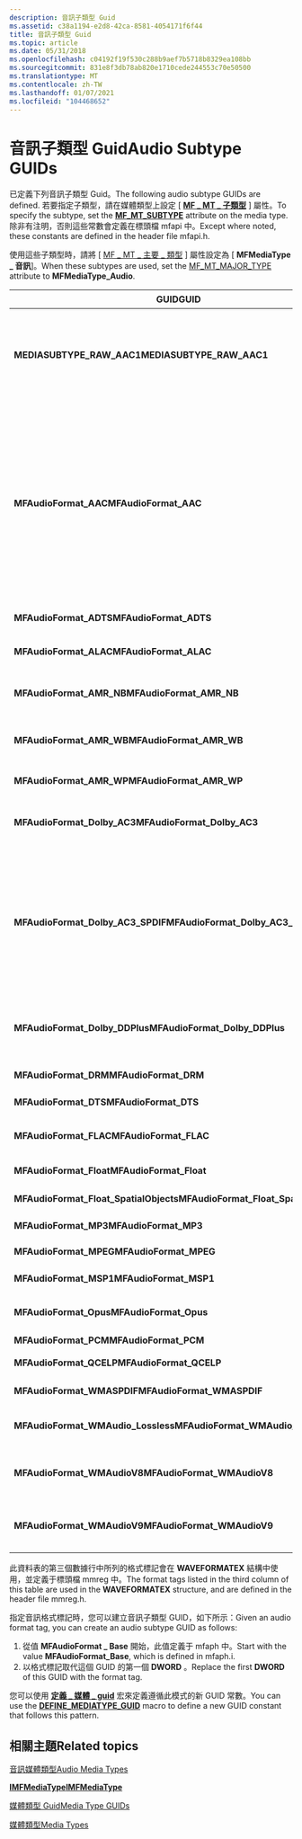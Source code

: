 ```yaml
---
description: 音訊子類型 Guid
ms.assetid: c38a1194-e2d8-42ca-8581-4054171f6f44
title: 音訊子類型 Guid
ms.topic: article
ms.date: 05/31/2018
ms.openlocfilehash: c04192f19f530c288b9aef7b5718b8329ea108bb
ms.sourcegitcommit: 831e8f3db78ab820e1710cede244553c70e50500
ms.translationtype: MT
ms.contentlocale: zh-TW
ms.lasthandoff: 01/07/2021
ms.locfileid: "104468652"
---
```

# <a name="audio-subtype-guids"></a><span data-ttu-id="d2891-103">音訊子類型 Guid</span><span class="sxs-lookup"><span data-stu-id="d2891-103">Audio Subtype GUIDs</span></span>

<span data-ttu-id="d2891-104">已定義下列音訊子類型 Guid。</span><span class="sxs-lookup"><span data-stu-id="d2891-104">The following audio subtype GUIDs are defined.</span></span> <span data-ttu-id="d2891-105">若要指定子類型，請在媒體類型上設定 [ [**MF \_ MT \_ 子類型**](mf-mt-subtype-attribute.md) ] 屬性。</span><span class="sxs-lookup"><span data-stu-id="d2891-105">To specify the subtype, set the [**MF\_MT\_SUBTYPE**](mf-mt-subtype-attribute.md) attribute on the media type.</span></span> <span data-ttu-id="d2891-106">除非有注明，否則這些常數會定義在標頭檔 mfapi 中。</span><span class="sxs-lookup"><span data-stu-id="d2891-106">Except where noted, these constants are defined in the header file mfapi.h.</span></span>

<span data-ttu-id="d2891-107">使用這些子類型時，請將 [ [MF \_ MT \_ 主要 \_ 類型](mf-mt-major-type-attribute.md) ] 屬性設定為 [ **MFMediaType \_ 音訊**]。</span><span class="sxs-lookup"><span data-stu-id="d2891-107">When these subtypes are used, set the [MF\_MT\_MAJOR\_TYPE](mf-mt-major-type-attribute.md) attribute to **MFMediaType\_Audio**.</span></span>



<table>
<colgroup>
<col style="width: 33%" />
<col style="width: 33%" />
<col style="width: 33%" />
</colgroup>
<thead>
<tr class="header">
<th><span data-ttu-id="d2891-108">GUID</span><span class="sxs-lookup"><span data-stu-id="d2891-108">GUID</span></span></th>
<th><span data-ttu-id="d2891-109">Description</span><span class="sxs-lookup"><span data-stu-id="d2891-109">Description</span></span></th>
<th><span data-ttu-id="d2891-110">格式化標記 (FOURCC) </span><span class="sxs-lookup"><span data-stu-id="d2891-110">Format Tag (FOURCC)</span></span></th>
</tr>
</thead>
<tbody>
<tr class="odd">
<td><span data-ttu-id="d2891-111"><strong>MEDIASUBTYPE_RAW_AAC1</strong></span><span class="sxs-lookup"><span data-stu-id="d2891-111"><strong>MEDIASUBTYPE_RAW_AAC1</strong></span></span></td>
<td><span data-ttu-id="d2891-112">Advanced Audio 編碼 (AAC) 。</span><span class="sxs-lookup"><span data-stu-id="d2891-112">Advanced Audio Coding (AAC).</span></span><br/> <span data-ttu-id="d2891-113">此子類型是用於包含在音訊格式標記等於0x00FF 之 AVI 檔案中的 AAC。</span><span class="sxs-lookup"><span data-stu-id="d2891-113">This subtype is used for AAC contained in an AVI file with an audio format tag equal to 0x00FF.</span></span> <br/> <span data-ttu-id="d2891-114">如需詳細資訊，請參閱 <a href="aac-decoder.md"><strong>AAC 解碼器</strong></a>。</span><span class="sxs-lookup"><span data-stu-id="d2891-114">For more information, see <a href="aac-decoder.md"><strong>AAC Decoder</strong></a>.</span></span><br/> <span data-ttu-id="d2891-115">定義于 wmcodecdsp .h 中</span><span class="sxs-lookup"><span data-stu-id="d2891-115">Defined in wmcodecdsp.h</span></span><br/></td>
<td><span data-ttu-id="d2891-116">WAVE_FORMAT_RAW_AAC1 (0x00FF) </span><span class="sxs-lookup"><span data-stu-id="d2891-116">WAVE_FORMAT_RAW_AAC1 (0x00FF)</span></span></td>
</tr>
<tr class="even">
<td><span data-ttu-id="d2891-117"><strong>MFAudioFormat_AAC</strong></span><span class="sxs-lookup"><span data-stu-id="d2891-117"><strong>MFAudioFormat_AAC</strong></span></span></td>
<td><span data-ttu-id="d2891-118">Advanced Audio 編碼 (AAC) 。</span><span class="sxs-lookup"><span data-stu-id="d2891-118">Advanced Audio Coding (AAC).</span></span><br/>
<blockquote>
[!Note]<br />
<span data-ttu-id="d2891-119">相當於 MEDIASUBTYPE_MPEG_HEAAC，定義于 wmcodecdsp 中。</span><span class="sxs-lookup"><span data-stu-id="d2891-119">Equivalent to MEDIASUBTYPE_MPEG_HEAAC, defined in wmcodecdsp.h.</span></span>
</blockquote>
<br/> <span data-ttu-id="d2891-120">資料流程可以在音訊資料傳輸資料流程中包含原始的 AAC 資料或 AAC 資料 (ADTS) 串流。</span><span class="sxs-lookup"><span data-stu-id="d2891-120">The stream can contain raw AAC data or AAC data in an Audio Data Transport Stream (ADTS) stream.</span></span><br/> <span data-ttu-id="d2891-121">如需詳細資訊，請參閱</span><span class="sxs-lookup"><span data-stu-id="d2891-121">For more information, see:</span></span><br/>
<ul>
<li><span data-ttu-id="d2891-122"><a href="aac-decoder.md"><strong>AAC 解碼器</strong></a></span><span class="sxs-lookup"><span data-stu-id="d2891-122"><a href="aac-decoder.md"><strong>AAC Decoder</strong></a></span></span></li>
<li><span data-ttu-id="d2891-123"><a href="mpeg-4-file-source.md">MPEG-2 檔案來源</a></span><span class="sxs-lookup"><span data-stu-id="d2891-123"><a href="mpeg-4-file-source.md">MPEG-4 File Source</a></span></span></li>
</ul></td>
<td><span data-ttu-id="d2891-124">WAVE_FORMAT_MPEG_HEAAC (0x1610) </span><span class="sxs-lookup"><span data-stu-id="d2891-124">WAVE_FORMAT_MPEG_HEAAC (0x1610)</span></span></td>
</tr>
<tr class="odd">
<td><span data-ttu-id="d2891-125"><strong>MFAudioFormat_ADTS</strong></span><span class="sxs-lookup"><span data-stu-id="d2891-125"><strong>MFAudioFormat_ADTS</strong></span></span></td>
<td><span data-ttu-id="d2891-126">未使用。</span><span class="sxs-lookup"><span data-stu-id="d2891-126">Not used.</span></span></td>
<td><span data-ttu-id="d2891-127">WAVE_FORMAT_MPEG_ADTS_AAC (0x1600) </span><span class="sxs-lookup"><span data-stu-id="d2891-127">WAVE_FORMAT_MPEG_ADTS_AAC (0x1600)</span></span></td>
</tr>
<tr class="even">
<td><span data-ttu-id="d2891-128"><strong>MFAudioFormat_ALAC</strong></span><span class="sxs-lookup"><span data-stu-id="d2891-128"><strong>MFAudioFormat_ALAC</strong></span></span></td>
<td><span data-ttu-id="d2891-129">Apple 無失真音訊編解碼器</span><span class="sxs-lookup"><span data-stu-id="d2891-129">Apple Lossless Audio Codec</span></span><br/> <span data-ttu-id="d2891-130">在 Windows 10 和更新版本中支援。</span><span class="sxs-lookup"><span data-stu-id="d2891-130">Supported in Windows 10 and later.</span></span><br/></td>
<td><span data-ttu-id="d2891-131">WAVE_FORMAT_ALAC (0x6C61) </span><span class="sxs-lookup"><span data-stu-id="d2891-131">WAVE_FORMAT_ALAC (0x6C61)</span></span></td>
</tr>
<tr class="odd">
<td><span data-ttu-id="d2891-132"><strong>MFAudioFormat_AMR_NB</strong></span><span class="sxs-lookup"><span data-stu-id="d2891-132"><strong>MFAudioFormat_AMR_NB</strong></span></span></td>
<td><span data-ttu-id="d2891-133">Adaptative 多速率音訊</span><span class="sxs-lookup"><span data-stu-id="d2891-133">Adaptative Multi-Rate audio</span></span><br/> <span data-ttu-id="d2891-134">在 Windows 8.1 和更新版本中支援。</span><span class="sxs-lookup"><span data-stu-id="d2891-134">Supported in Windows 8.1 and later.</span></span><br/></td>
<td><span data-ttu-id="d2891-135">WAVE_FORMAT_AMR_NB</span><span class="sxs-lookup"><span data-stu-id="d2891-135">WAVE_FORMAT_AMR_NB</span></span></td>
</tr>
<tr class="even">
<td><span data-ttu-id="d2891-136"><strong>MFAudioFormat_AMR_WB</strong></span><span class="sxs-lookup"><span data-stu-id="d2891-136"><strong>MFAudioFormat_AMR_WB</strong></span></span></td>
<td><span data-ttu-id="d2891-137">Adaptative 多比率寬頻音訊</span><span class="sxs-lookup"><span data-stu-id="d2891-137">Adaptative Multi-Rate Wideband audio</span></span><br/> <span data-ttu-id="d2891-138">在 Windows 8.1 和更新版本中支援。</span><span class="sxs-lookup"><span data-stu-id="d2891-138">Supported in Windows 8.1 and later.</span></span><br/></td>
<td><span data-ttu-id="d2891-139">WAVE_FORMAT_AMR_WB</span><span class="sxs-lookup"><span data-stu-id="d2891-139">WAVE_FORMAT_AMR_WB</span></span></td>
</tr>
<tr class="odd">
<td><span data-ttu-id="d2891-140"><strong>MFAudioFormat_AMR_WP</strong></span><span class="sxs-lookup"><span data-stu-id="d2891-140"><strong>MFAudioFormat_AMR_WP</strong></span></span></td>
<td><span data-ttu-id="d2891-141">在 Windows 8.1 和更新版本中支援。</span><span class="sxs-lookup"><span data-stu-id="d2891-141">Supported in Windows 8.1 and later.</span></span><br/></td>
<td><span data-ttu-id="d2891-142">WAVE_FORMAT_AMR_WP</span><span class="sxs-lookup"><span data-stu-id="d2891-142">WAVE_FORMAT_AMR_WP</span></span></td>
</tr>
<tr class="even">
<td><span data-ttu-id="d2891-143"><strong>MFAudioFormat_Dolby_AC3</strong></span><span class="sxs-lookup"><span data-stu-id="d2891-143"><strong>MFAudioFormat_Dolby_AC3</strong></span></span></td>
<td><span data-ttu-id="d2891-144">杜比數位 (AC-3) 。</span><span class="sxs-lookup"><span data-stu-id="d2891-144">Dolby Digital (AC-3).</span></span><br/> <span data-ttu-id="d2891-145">與 <strong>MEDIASUBTYPE_DOLBY_AC3</strong>相同的 GUID 值，其定義于 ksuuids 中。</span><span class="sxs-lookup"><span data-stu-id="d2891-145">Same GUID value as <strong>MEDIASUBTYPE_DOLBY_AC3</strong>, which is defined in ksuuids.h</span></span><br/></td>
<td><span data-ttu-id="d2891-146">無。</span><span class="sxs-lookup"><span data-stu-id="d2891-146">None.</span></span></td>
</tr>
<tr class="odd">
<td><span data-ttu-id="d2891-147"><strong>MFAudioFormat_Dolby_AC3_SPDIF</strong></span><span class="sxs-lookup"><span data-stu-id="d2891-147"><strong>MFAudioFormat_Dolby_AC3_SPDIF</strong></span></span></td>
<td><span data-ttu-id="d2891-148">透過索尼/Philips 數位介面 (S/PDIF) 的杜比 AC-3 音訊。</span><span class="sxs-lookup"><span data-stu-id="d2891-148">Dolby AC-3 audio over Sony/Philips Digital Interface (S/PDIF).</span></span><br/> <span data-ttu-id="d2891-149">這個 GUID 值與下列子類型相同：</span><span class="sxs-lookup"><span data-stu-id="d2891-149">This GUID value is identical to the following subtypes:</span></span><br/>
<ul>
<li><span data-ttu-id="d2891-150"><strong>KSDATAFORMAT_SUBTYPE_IEC61937_DOLBY_DIGITAL</strong>，定義于 ksmedia 中。</span><span class="sxs-lookup"><span data-stu-id="d2891-150"><strong>KSDATAFORMAT_SUBTYPE_IEC61937_DOLBY_DIGITAL</strong>, defined in ksmedia.h.</span></span></li>
<li><span data-ttu-id="d2891-151"><strong>MEDIASUBTYPE_DOLBY_AC3_SPDIF</strong>，定義于 uuid. h 中。</span><span class="sxs-lookup"><span data-stu-id="d2891-151"><strong>MEDIASUBTYPE_DOLBY_AC3_SPDIF</strong>, defined in uuids.h.</span></span></li>
</ul></td>
<td><span data-ttu-id="d2891-152">WAVE_FORMAT_DOLBY_AC3_SPDIF (0x0092) </span><span class="sxs-lookup"><span data-stu-id="d2891-152">WAVE_FORMAT_DOLBY_AC3_SPDIF (0x0092)</span></span></td>
</tr>
<tr class="even">
<td><span data-ttu-id="d2891-153"><strong>MFAudioFormat_Dolby_DDPlus</strong></span><span class="sxs-lookup"><span data-stu-id="d2891-153"><strong>MFAudioFormat_Dolby_DDPlus</strong></span></span></td>
<td><span data-ttu-id="d2891-154">杜比數位 Plus。</span><span class="sxs-lookup"><span data-stu-id="d2891-154">Dolby Digital Plus.</span></span><br/> <span data-ttu-id="d2891-155">與 <strong>MEDIASUBTYPE_DOLBY_DDPLUS</strong>相同的 GUID 值，其定義于 wmcodecdsp 中。</span><span class="sxs-lookup"><span data-stu-id="d2891-155">Same GUID value as <strong>MEDIASUBTYPE_DOLBY_DDPLUS</strong>, which is defined in wmcodecdsp.h.</span></span><br/></td>
<td><span data-ttu-id="d2891-156">無</span><span class="sxs-lookup"><span data-stu-id="d2891-156">None</span></span></td>
</tr>
<tr class="odd">
<td><span data-ttu-id="d2891-157"><strong>MFAudioFormat_DRM</strong></span><span class="sxs-lookup"><span data-stu-id="d2891-157"><strong>MFAudioFormat_DRM</strong></span></span></td>
<td><span data-ttu-id="d2891-158">搭配安全音訊路徑使用的加密音訊資料。</span><span class="sxs-lookup"><span data-stu-id="d2891-158">Encrypted audio data used with secure audio path.</span></span></td>
<td><span data-ttu-id="d2891-159">WAVE_FORMAT_DRM (0x0009) </span><span class="sxs-lookup"><span data-stu-id="d2891-159">WAVE_FORMAT_DRM (0x0009)</span></span></td>
</tr>
<tr class="even">
<td><span data-ttu-id="d2891-160"><strong>MFAudioFormat_DTS</strong></span><span class="sxs-lookup"><span data-stu-id="d2891-160"><strong>MFAudioFormat_DTS</strong></span></span></td>
<td><span data-ttu-id="d2891-161">數位劇院系統 (DTS) 音訊。</span><span class="sxs-lookup"><span data-stu-id="d2891-161">Digital Theater Systems (DTS) audio.</span></span></td>
<td><span data-ttu-id="d2891-162">WAVE_FORMAT_DTS (0x0008) </span><span class="sxs-lookup"><span data-stu-id="d2891-162">WAVE_FORMAT_DTS (0x0008)</span></span></td>
</tr>
<tr class="odd">
<td><span data-ttu-id="d2891-163"><strong>MFAudioFormat_FLAC</strong></span><span class="sxs-lookup"><span data-stu-id="d2891-163"><strong>MFAudioFormat_FLAC</strong></span></span></td>
<td><span data-ttu-id="d2891-164">免費的無失真音訊編解碼器</span><span class="sxs-lookup"><span data-stu-id="d2891-164">Free Lossless Audio Codec</span></span><br/> <span data-ttu-id="d2891-165">在 Windows 10 和更新版本中支援。</span><span class="sxs-lookup"><span data-stu-id="d2891-165">Supported in Windows 10 and later.</span></span><br/></td>
<td><span data-ttu-id="d2891-166">WAVE_FORMAT_FLAC (0xF1AC) </span><span class="sxs-lookup"><span data-stu-id="d2891-166">WAVE_FORMAT_FLAC (0xF1AC)</span></span></td>
</tr>
<tr class="even">
<td><span data-ttu-id="d2891-167"><strong>MFAudioFormat_Float</strong></span><span class="sxs-lookup"><span data-stu-id="d2891-167"><strong>MFAudioFormat_Float</strong></span></span></td>
<td><span data-ttu-id="d2891-168">未壓縮的 IEEE 浮點音訊。</span><span class="sxs-lookup"><span data-stu-id="d2891-168">Uncompressed IEEE floating-point audio.</span></span></td>
<td><span data-ttu-id="d2891-169">WAVE_FORMAT_IEEE_FLOAT (0x0003) </span><span class="sxs-lookup"><span data-stu-id="d2891-169">WAVE_FORMAT_IEEE_FLOAT (0x0003)</span></span></td>
</tr>
<tr class="odd">
<td><span data-ttu-id="d2891-170"><strong>MFAudioFormat_Float_SpatialObjects</strong></span><span class="sxs-lookup"><span data-stu-id="d2891-170"><strong>MFAudioFormat_Float_SpatialObjects</strong></span></span></td>
<td><span data-ttu-id="d2891-171">未壓縮的 IEEE 浮點音訊。</span><span class="sxs-lookup"><span data-stu-id="d2891-171">Uncompressed IEEE floating-point audio.</span></span></td>
<td><span data-ttu-id="d2891-172">無</span><span class="sxs-lookup"><span data-stu-id="d2891-172">None</span></span></td>
</tr>
<tr class="even">
<td><span data-ttu-id="d2891-173"><strong>MFAudioFormat_MP3</strong></span><span class="sxs-lookup"><span data-stu-id="d2891-173"><strong>MFAudioFormat_MP3</strong></span></span></td>
<td><span data-ttu-id="d2891-174">MPEG 音訊第3層 (MP3) 。</span><span class="sxs-lookup"><span data-stu-id="d2891-174">MPEG Audio Layer-3 (MP3).</span></span></td>
<td><span data-ttu-id="d2891-175">WAVE_FORMAT_MPEGLAYER3 (0x0055) </span><span class="sxs-lookup"><span data-stu-id="d2891-175">WAVE_FORMAT_MPEGLAYER3 (0x0055)</span></span></td>
</tr>
<tr class="odd">
<td><span data-ttu-id="d2891-176"><strong>MFAudioFormat_MPEG</strong></span><span class="sxs-lookup"><span data-stu-id="d2891-176"><strong>MFAudioFormat_MPEG</strong></span></span></td>
<td><span data-ttu-id="d2891-177">MPEG-2 音訊承載。</span><span class="sxs-lookup"><span data-stu-id="d2891-177">MPEG-1 audio payload.</span></span></td>
<td><span data-ttu-id="d2891-178">WAVE_FORMAT_MPEG (0x0050) </span><span class="sxs-lookup"><span data-stu-id="d2891-178">WAVE_FORMAT_MPEG (0x0050)</span></span></td>
</tr>
<tr class="even">
<td><span data-ttu-id="d2891-179"><strong>MFAudioFormat_MSP1</strong></span><span class="sxs-lookup"><span data-stu-id="d2891-179"><strong>MFAudioFormat_MSP1</strong></span></span></td>
<td><span data-ttu-id="d2891-180">Windows Media 音訊9語音編解碼器。</span><span class="sxs-lookup"><span data-stu-id="d2891-180">Windows Media Audio 9 Voice codec.</span></span></td>
<td><span data-ttu-id="d2891-181">WAVE_FORMAT_WMAVOICE9 (0x000A) </span><span class="sxs-lookup"><span data-stu-id="d2891-181">WAVE_FORMAT_WMAVOICE9 (0x000A)</span></span></td>
</tr>
<tr class="odd">
<td><span data-ttu-id="d2891-182"><strong>MFAudioFormat_Opus</strong></span><span class="sxs-lookup"><span data-stu-id="d2891-182"><strong>MFAudioFormat_Opus</strong></span></span></td>
<td><span data-ttu-id="d2891-183">Opus</span><span class="sxs-lookup"><span data-stu-id="d2891-183">Opus</span></span><br/> <span data-ttu-id="d2891-184">在 Windows 10 和更新版本中支援。</span><span class="sxs-lookup"><span data-stu-id="d2891-184">Supported in Windows 10 and later.</span></span><br/></td>
<td><span data-ttu-id="d2891-185">WAVE_FORMAT_OPUS (0x704F) </span><span class="sxs-lookup"><span data-stu-id="d2891-185">WAVE_FORMAT_OPUS (0x704F)</span></span></td>
</tr>
<tr class="even">
<td><span data-ttu-id="d2891-186"><strong>MFAudioFormat_PCM</strong></span><span class="sxs-lookup"><span data-stu-id="d2891-186"><strong>MFAudioFormat_PCM</strong></span></span></td>
<td><span data-ttu-id="d2891-187">未壓縮的 PCM 音訊。</span><span class="sxs-lookup"><span data-stu-id="d2891-187">Uncompressed PCM audio.</span></span></td>
<td><span data-ttu-id="d2891-188">WAVE_FORMAT_PCM (1) </span><span class="sxs-lookup"><span data-stu-id="d2891-188">WAVE_FORMAT_PCM (1)</span></span></td>
</tr>
<tr class="odd">
<td><span data-ttu-id="d2891-189"><strong>MFAudioFormat_QCELP</strong></span><span class="sxs-lookup"><span data-stu-id="d2891-189"><strong>MFAudioFormat_QCELP</strong></span></span></td>
<td><span data-ttu-id="d2891-190">QCELP (的 Qualcomm 程式碼興奮線性預測) 音訊。</span><span class="sxs-lookup"><span data-stu-id="d2891-190">QCELP (Qualcomm Code Excited Linear Prediction) audio.</span></span></td>
<td><span data-ttu-id="d2891-191">無</span><span class="sxs-lookup"><span data-stu-id="d2891-191">None</span></span></td>
</tr>
<tr class="even">
<td><span data-ttu-id="d2891-192"><strong>MFAudioFormat_WMASPDIF</strong></span><span class="sxs-lookup"><span data-stu-id="d2891-192"><strong>MFAudioFormat_WMASPDIF</strong></span></span></td>
<td><span data-ttu-id="d2891-193">S/PDIF Windows Media 音訊 9 Professional 編解碼器。</span><span class="sxs-lookup"><span data-stu-id="d2891-193">Windows Media Audio 9 Professional codec over S/PDIF.</span></span></td>
<td><span data-ttu-id="d2891-194">WAVE_FORMAT_WMASPDIF (0x0164) </span><span class="sxs-lookup"><span data-stu-id="d2891-194">WAVE_FORMAT_WMASPDIF (0x0164)</span></span></td>
</tr>
<tr class="odd">
<td><span data-ttu-id="d2891-195"><strong>MFAudioFormat_WMAudio_Lossless</strong></span><span class="sxs-lookup"><span data-stu-id="d2891-195"><strong>MFAudioFormat_WMAudio_Lossless</strong></span></span></td>
<td><span data-ttu-id="d2891-196">Windows Media 音訊9無失真編解碼器或 Windows Media 音訊9.1 編解碼器。</span><span class="sxs-lookup"><span data-stu-id="d2891-196">Windows Media Audio 9 Lossless codec or Windows Media Audio 9.1 codec.</span></span></td>
<td><span data-ttu-id="d2891-197">WAVE_FORMAT_WMAUDIO_LOSSLESS (0x0163) </span><span class="sxs-lookup"><span data-stu-id="d2891-197">WAVE_FORMAT_WMAUDIO_LOSSLESS (0x0163)</span></span></td>
</tr>
<tr class="even">
<td><span data-ttu-id="d2891-198"><strong>MFAudioFormat_WMAudioV8</strong></span><span class="sxs-lookup"><span data-stu-id="d2891-198"><strong>MFAudioFormat_WMAudioV8</strong></span></span></td>
<td><span data-ttu-id="d2891-199">Windows Media 音訊8編解碼器、Windows Media 音訊9編解碼器或 Windows Media 音訊9.1 編解碼器。</span><span class="sxs-lookup"><span data-stu-id="d2891-199">Windows Media Audio 8 codec, Windows Media Audio 9 codec, or Windows Media Audio 9.1 codec.</span></span></td>
<td><span data-ttu-id="d2891-200">WAVE_FORMAT_WMAUDIO2 (0x0161) </span><span class="sxs-lookup"><span data-stu-id="d2891-200">WAVE_FORMAT_WMAUDIO2 (0x0161)</span></span></td>
</tr>
<tr class="odd">
<td><span data-ttu-id="d2891-201"><strong>MFAudioFormat_WMAudioV9</strong></span><span class="sxs-lookup"><span data-stu-id="d2891-201"><strong>MFAudioFormat_WMAudioV9</strong></span></span></td>
<td><span data-ttu-id="d2891-202">Windows Media 音訊 9 Professional 編解碼器或 Windows Media 音訊 9.1 Professional 編解碼器。</span><span class="sxs-lookup"><span data-stu-id="d2891-202">Windows Media Audio 9 Professional codec or Windows Media Audio 9.1 Professional codec.</span></span></td>
<td><span data-ttu-id="d2891-203">WAVE_FORMAT_WMAUDIO3 (0x0162) </span><span class="sxs-lookup"><span data-stu-id="d2891-203">WAVE_FORMAT_WMAUDIO3 (0x0162)</span></span></td>
</tr>
</tbody>
</table>



 

<span data-ttu-id="d2891-204">此資料表的第三個數據行中所列的格式標記會在 **WAVEFORMATEX** 結構中使用，並定義于標頭檔 mmreg 中。</span><span class="sxs-lookup"><span data-stu-id="d2891-204">The format tags listed in the third column of this table are used in the **WAVEFORMATEX** structure, and are defined in the header file mmreg.h.</span></span>

<span data-ttu-id="d2891-205">指定音訊格式標記時，您可以建立音訊子類型 GUID，如下所示：</span><span class="sxs-lookup"><span data-stu-id="d2891-205">Given an audio format tag, you can create an audio subtype GUID as follows:</span></span>

1.  <span data-ttu-id="d2891-206">從值 **MFAudioFormat \_ Base** 開始，此值定義于 mfaph 中。</span><span class="sxs-lookup"><span data-stu-id="d2891-206">Start with the value **MFAudioFormat\_Base**, which is defined in mfaph.i.</span></span>
2.  <span data-ttu-id="d2891-207">以格式標記取代這個 GUID 的第一個 **DWORD** 。</span><span class="sxs-lookup"><span data-stu-id="d2891-207">Replace the first **DWORD** of this GUID with the format tag.</span></span>

<span data-ttu-id="d2891-208">您可以使用 [**定義 \_ 媒體 \_ guid**](/windows/desktop/api/mfapi/nf-mfapi-define_mediatype_guid) 宏來定義遵循此模式的新 GUID 常數。</span><span class="sxs-lookup"><span data-stu-id="d2891-208">You can use the [**DEFINE\_MEDIATYPE\_GUID**](/windows/desktop/api/mfapi/nf-mfapi-define_mediatype_guid) macro to define a new GUID constant that follows this pattern.</span></span>

## <a name="related-topics"></a><span data-ttu-id="d2891-209">相關主題</span><span class="sxs-lookup"><span data-stu-id="d2891-209">Related topics</span></span>

<dl> <dt>

[<span data-ttu-id="d2891-210">音訊媒體類型</span><span class="sxs-lookup"><span data-stu-id="d2891-210">Audio Media Types</span></span>](audio-media-types.md)
</dt> <dt>

[<span data-ttu-id="d2891-211">**IMFMediaType**</span><span class="sxs-lookup"><span data-stu-id="d2891-211">**IMFMediaType**</span></span>](/windows/desktop/api/mfobjects/nn-mfobjects-imfmediatype)
</dt> <dt>

[<span data-ttu-id="d2891-212">媒體類型 Guid</span><span class="sxs-lookup"><span data-stu-id="d2891-212">Media Type GUIDs</span></span>](media-type-guids.md)
</dt> <dt>

[<span data-ttu-id="d2891-213">媒體類型</span><span class="sxs-lookup"><span data-stu-id="d2891-213">Media Types</span></span>](media-types.md)
</dt> </dl>

 

 




